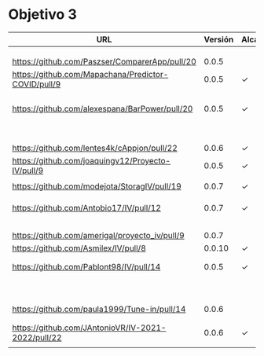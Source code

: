 # Objetivo 3


| URL                                        | Versión | Alcanzado |
|--------------------------------------------|---------|-----------|
| <!-- Enlace de noise-kngdm --> | | |
| <!-- Enlace de Esturillo98 --> | | |
| <!-- Enlace de LuisArostegui --> | | |
| https://github.com/Paszser/ComparerApp/pull/20 | 0.0.5 | |
| https://github.com/Mapachana/Predictor-COVID/pull/9 | 0.0.5 | ✓ |
| <!-- Enlace de eantoniocalo18 --> | | |
| <!-- Enlace de NachoCarher --> | | |
| <!-- Enlace de C L A --> | | |
| <!-- Enlace de Balrrach --> | | |
| https://github.com/alexespana/BarPower/pull/20 | 0.0.5 |✓ |
| <!-- Enlace de Javierexmar --> | | |
| <!-- Enlace de MarinoFajardo --> | | |
| <!-- Enlace de danifm1321 --> | | |
| <!-- Enlace de josevilchez247 --> | | |
| <!-- Enlace de arguellesm --> | | |
| <!-- Enlace de DFolchA --> | | |
| <!-- Enlace de JaimeGM96 --> | | |
| <!-- Enlace de agr8 --> | | |
| <!-- Enlace de Olasergiolas --> | | |
| https://github.com/lentes4k/cAppjon/pull/22 | 0.0.6 |✓ |
| https://github.com/joaquingv12/Proyecto-IV/pull/9 | 0.0.5 |✓ |
| <!-- Enlace de gomares --> | | |
| https://github.com/modejota/StoragIV/pull/19 | 0.0.7 | ✓ |
| <!-- Enlace de argelion14 --> | | |
| <!-- Enlace de juanmihdz --> | | |
| <!-- Enlace de venrra --> | | |
| https://github.com/Antobio17/IV/pull/12 | 0.0.7 | ✓ |
| <!-- Enlace de manujurado1 --> | | |
| <!-- Enlace de L C G J --> | | |
| <!-- Enlace de migueorg --> | | |
| <!-- Enlace de jesusmarzor --> | | |
| <!-- Enlace de francisco3207 --> | | |
| https://github.com/amerigal/proyecto_iv/pull/9 | 0.0.7 | |
| https://github.com/Asmilex/IV/pull/8 | 0.0.10 |✓ |
| <!-- Enlace de ismaelmontesinos --> | | |
| <!-- Enlace de morevi --> | | |
| https://github.com/Pablont98/IV/pull/14 | 0.0.5 |✓ |
| <!-- Enlace de Slowmybrosh --> | | |
| <!-- Enlace de sorozcov --> | | |
| <!-- Enlace de jlortega00 --> | | |
| <!-- Enlace de Xileon310 --> | | |
| <!-- Enlace de Parka015 --> | | |
| <!-- Enlace de edusegrich --> | | |
| <!-- Enlace de LuisSS20 --> | | |
| <!-- Enlace de juanfran00 --> | | |
| <!-- Enlace de Albertotc99 --> | | |
| <!-- Enlace de aleveji --> | | |
| https://github.com/paula1999/Tune-in/pull/14 | 0.0.6 | |
| <!-- Enlace de xCyal --> | | |
| <!-- Enlace de vlljuan99 --> | | |
| https://github.com/JAntonioVR/IV-2021-2022/pull/22 | 0.0.6 | ✓ |
| <!-- Enlace de pablozafra97 --> | | |
